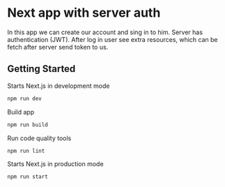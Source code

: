 # Next app with server auth

In this app we can create our account and sing in to him. Server has authentication (JWT). After log in user see extra resources, which can be fetch after server send token to us.

## Getting Started

Starts Next.js in development mode

```zsh
npm run dev
```

Build app

```zsh
npm run build
```

Run code quality tools

```zsh
npm run lint
```

Starts Next.js in production mode

```zsh
npm run start
```
